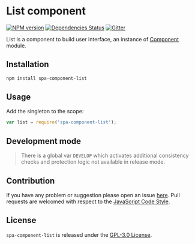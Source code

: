 List component
==============

[![NPM version](https://img.shields.io/npm/v/spa-component-list.svg?style=flat-square)](https://www.npmjs.com/package/spa-component-list)
[![Dependencies Status](https://img.shields.io/david/spasdk/component-list.svg?style=flat-square)](https://david-dm.org/spasdk/component-list)
[![Gitter](https://img.shields.io/badge/gitter-join%20chat-blue.svg?style=flat-square)](https://gitter.im/DarkPark/spasdk)


List is a component to build user interface, an instance of [Component](https://github.com/spasdk/component) module.


## Installation ##

```bash
npm install spa-component-list
```


## Usage ##

Add the singleton to the scope:

```js
var list = require('spa-component-list');
```


## Development mode ##

> There is a global var `DEVELOP` which activates additional consistency checks and protection logic not available in release mode.


## Contribution ##

If you have any problem or suggestion please open an issue [here](https://github.com/spasdk/component-list/issues).
Pull requests are welcomed with respect to the [JavaScript Code Style](https://github.com/DarkPark/jscs).


## License ##

`spa-component-list` is released under the [GPL-3.0 License](http://opensource.org/licenses/GPL-3.0).
